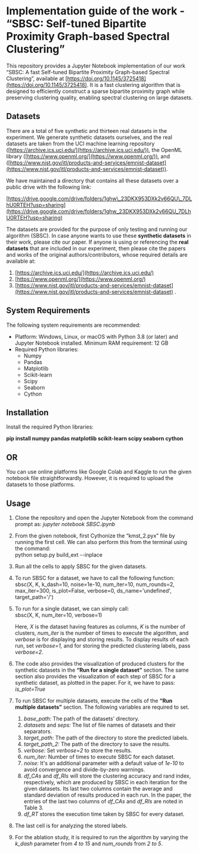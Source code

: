 # **Implementation guide of the work \- “SBSC: Self-tuned Bipartite Proximity Graph-based Spectral Clustering”**

This repository provides a Jupyter Notebook implementation of our work “SBSC: A fast Self-tuned Bipartite Proximity Graph-based Spectral Clustering”, available at [https://doi.org/10.1145/3725418](https://doi.org/10.1145/3725418). It is a fast clustering algorithm that is designed to efficiently construct a sparse bipartite proximity graph while preserving clustering quality, enabling spectral clustering on large datasets.

## **Datasets**

There are a total of five synthetic and thirteen real datasets in the experiment. We generate synthetic datasets ourselves, and the real datasets are taken from the UCI machine learning repository ([https://archive.ics.uci.edu/](https://archive.ics.uci.edu/)), the OpenML library ([https://www.openml.org/](https://www.openml.org/)), and ([https://www.nist.gov/itl/products-and-services/emnist-dataset](https://www.nist.gov/itl/products-and-services/emnist-dataset)). 

We have maintained a directory that contains all these datasets over a public drive with the following link:

[https://drive.google.com/drive/folders/1ghw\_23DKX953DXk2v66QU\_7DLhU0RTEH?usp=sharing](https://drive.google.com/drive/folders/1ghw_23DKX953DXk2v66QU_7DLhU0RTEH?usp=sharing) 

The datasets are provided for the purpose of only testing and running our algorithm (SBSC). In case anyone wants to use these **synthetic datasets** in their work, please cite our paper. If anyone is using or referencing the **real datasets** that are included in our experiment, then please cite the papers and works of the original authors/contributors, whose required details are available at:

1. [https://archive.ics.uci.edu/](https://archive.ics.uci.edu/)   
2. [https://www.openml.org/](https://www.openml.org/)  
3. [https://www.nist.gov/itl/products-and-services/emnist-dataset](https://www.nist.gov/itl/products-and-services/emnist-dataset) .

## 

## **System Requirements**

The following system requirements are recommended:

* Platform: Windows, Linux, or macOS with Python 3.8 (or later) and  Jupyter Notebook installed. Minimum RAM requirement: 12 GB  
* Required Python libraries:  
  * Numpy  
  * Pandas  
  * Matplotlib  
  * Scikit-learn  
  * Scipy  
  * Seaborn  
  * Cython  
    

## **Installation**

Install the required Python libraries:

**pip install numpy pandas matplotlib scikit-learn scipy seaborn cython**

## **OR**

You can use online platforms like Google Colab and Kaggle to run the given notebook file straightforwardly. However, it is required to upload the datasets to those platforms.

## **Usage**

1. Clone the repository and open the Jupyter Notebook from the command prompt as: *jupyter notebook SBSC.ipynb*  
2. From the given notebook, first Cythonize the “kmst\_2.pyx” file by running the first cell. We can also perform this from the terminal using the command:   
             python setup.py build\_ext \--inplace

3. Run all the cells to apply SBSC for the given datasets.   
4. To run SBSC for a dataset, we have to call the following function:   
   sbsc(X, K, k\_dash\=10, noise\=1e-10, num\_iter\=10, num\_rounds\=2, max\_iter\=300, is\_plot\=False, verbose\=0, ds\_name\='undefined', target\_path\='/')

5. To run for a single dataset, we can simply call:   
    		sbsc(X, K, num\_iter=10, verbose=1) 

   Here, *X* is the dataset having features as columns, *K* is the number of clusters, *num\_iter* is the number of times to execute the algorithm, and *verbose* is for displaying and storing results. To display results of each run, set *verbose=1,* and for storing the predicted clustering labels, pass *verbose=2*.

6. The code also provides the visualization of produced clusters for the synthetic datasets in the **“Run for a single dataset”** section. The same section also provides the visualization of each step of SBSC for a synthetic dataset, as plotted in the paper. For it, we have to pass: *is\_plot=True*  
7. To run SBSC for multiple datasets, execute the cells of the **“Run multiple datasets”** section. The following variables are required to set.  
   1. *base\_path:* The path of the datasets’ directory.  
   2. *datasets* and *seps:* The list of file names of datasets and their separators.  
   3. *target\_path:* The path of the directory to store the predicted labels.  
   4. *target\_path\_2:* The path of the directory to save the results.  
   5. *verbose:* Set *verbose=2* to store the results.  
   6. *num\_iter:* Number of times to execute SBSC for each dataset.  
   7. *noise:* It's an additional parameter with a default value of *1e-10* to avoid convergence and divide-by-zero warnings.  
   8. *df\_CAs* and *df\_RIs* will store the clustering accuracy and rand index, respectively, which are produced by SBSC in each iteration for the given datasets. Its last two columns contain the average and standard deviation of results produced in each run. In the paper, the entries of the last two columns of *df\_CAs* and *df\_RIs* are noted in Table 3\.  
   9. *df\_RT* stores the execution time taken by SBSC for every dataset.  
8. The last cell is for analyzing the stored labels.  
9. For the ablation study, it is required to run the algorithm by varying the *k\_dash*  parameter from *4 to 15* and *num\_rounds* from *2 to 5*.
